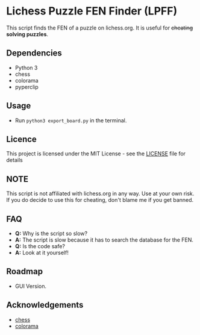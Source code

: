# Lichess Puzzle FEN Finder (LPFF)
This script finds the FEN of a puzzle on lichess.org. It is useful for ~~cheating~~ **solving puzzles**.
## Dependencies
- Python 3
- chess
- colorama
- pyperclip
## Usage
- Run `python3 export_board.py` in the terminal.
## Licence
This project is licensed under the MIT License - see the [LICENSE](LICENSE) file for details
## NOTE
This script is not affiliated with lichess.org in any way. Use at your own risk. If you do decide to use this for cheating, don't blame me if you get banned.
## FAQ
- **Q:** Why is the script so slow?
- **A:** The script is slow because it has to search the database for the FEN.
- **Q:** Is the code safe?
- **A:** Look at it yourself!
## Roadmap
- GUI Version.
## Acknowledgements
- [chess](https://pypi.org/project/chess/)
- [colorama](https://pypi.org/project/colorama/)